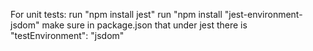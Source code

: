 


For unit tests:
run "npm install jest"
run "npm install "jest-environment-jsdom"
make sure in package.json that under jest there is "testEnvironment": "jsdom"
